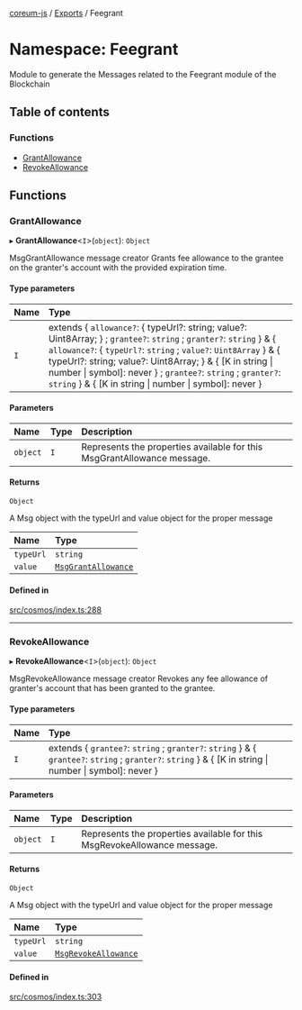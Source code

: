 [coreum-js](../README.md) / [Exports](../modules.md) / Feegrant

# Namespace: Feegrant

Module to generate the Messages related to the Feegrant module of the Blockchain

## Table of contents

### Functions

- [GrantAllowance](Feegrant.md#grantallowance)
- [RevokeAllowance](Feegrant.md#revokeallowance)

## Functions

### GrantAllowance

▸ **GrantAllowance**<`I`\>(`object`): `Object`

MsgGrantAllowance message creator
Grants fee allowance to the grantee on the granter's account with the provided expiration time.

#### Type parameters

| Name | Type |
| :------ | :------ |
| `I` | extends { `allowance?`: { typeUrl?: string; value?: Uint8Array; } ; `grantee?`: `string` ; `granter?`: `string`  } & { `allowance?`: { `typeUrl?`: `string` ; `value?`: `Uint8Array`  } & { typeUrl?: string; value?: Uint8Array; } & { [K in string \| number \| symbol]: never } ; `grantee?`: `string` ; `granter?`: `string`  } & { [K in string \| number \| symbol]: never } |

#### Parameters

| Name | Type | Description |
| :------ | :------ | :------ |
| `object` | `I` | Represents the properties available for this MsgGrantAllowance message. |

#### Returns

`Object`

A Msg object with the typeUrl and value object for the proper message

| Name | Type |
| :------ | :------ |
| `typeUrl` | `string` |
| `value` | [`MsgGrantAllowance`](internal_.md#msggrantallowance) |

#### Defined in

[src/cosmos/index.ts:288](https://github.com/PyramydLabs/coreum-js/blob/cea84df/src/cosmos/index.ts#L288)

___

### RevokeAllowance

▸ **RevokeAllowance**<`I`\>(`object`): `Object`

MsgRevokeAllowance message creator
Revokes any fee allowance of granter's account that has been granted to the grantee.

#### Type parameters

| Name | Type |
| :------ | :------ |
| `I` | extends { `grantee?`: `string` ; `granter?`: `string`  } & { `grantee?`: `string` ; `granter?`: `string`  } & { [K in string \| number \| symbol]: never } |

#### Parameters

| Name | Type | Description |
| :------ | :------ | :------ |
| `object` | `I` | Represents the properties available for this MsgRevokeAllowance message. |

#### Returns

`Object`

A Msg object with the typeUrl and value object for the proper message

| Name | Type |
| :------ | :------ |
| `typeUrl` | `string` |
| `value` | [`MsgRevokeAllowance`](internal_.md#msgrevokeallowance) |

#### Defined in

[src/cosmos/index.ts:303](https://github.com/PyramydLabs/coreum-js/blob/cea84df/src/cosmos/index.ts#L303)
